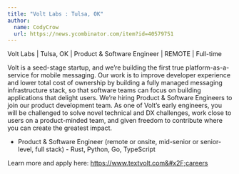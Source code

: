 ```yaml
---
title: "Volt Labs : Tulsa, OK"
author:
  name: CodyCrow
  url: https://news.ycombinator.com/item?id=40579751
---
```

Volt Labs | Tulsa, OK | Product &amp; Software Engineer | REMOTE | Full-time

Volt is a seed-stage startup, and we’re building the first true platform-as-a-service for mobile messaging. Our work is to improve developer experience and lower total cost of ownership by building a fully managed messaging infrastructure stack, so that software teams can focus on building applications that delight users. We’re hiring Product &amp; Software Engineers to join our product development team. As one of Volt’s early engineers, you will be challenged to solve novel technical and DX challenges, work close to users on a product-minded team, and given freedom to contribute where you can create the greatest impact.

- Product &amp; Software Engineer (remote or onsite, mid-senior or senior-level, full stack) - Rust, Python, Go, TypeScript

Learn more and apply here: <a href="https:&#x2F;&#x2F;www.textvolt.com&#x2F;careers" rel="nofollow">https:&#x2F;&#x2F;www.textvolt.com&#x2F;careers</a>
